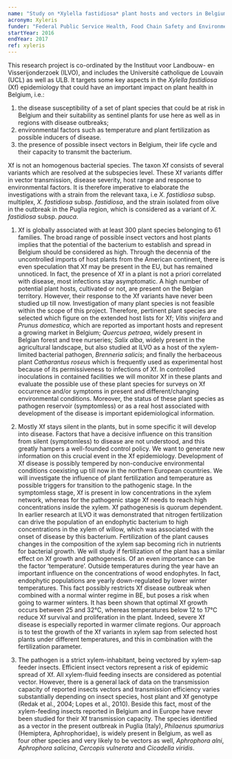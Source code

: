 ```yaml
---
name: "Study on *Xylella fastidiosa* plant hosts and vectors in Belgium and the influence of specific plant growth conditions on disease development"
acronym: Xyleris
funder: "Federal Public Service Health, Food Chain Safety and Environment"
startYear: 2016
endYear: 2017
ref: xyleris
---
```


This research project is co-ordinated by the Instituut voor Landbouw- en Visserijonderzoek (ILVO), and includes 
the Université catholique de Louvain (UCL) as well as ULB. It targets some key aspects in the *Xylella fastidiosa* (Xf)
epidemiology that could have an important impact on plant health in Belgium, i.e.:   
1.	the disease susceptibility of a set of plant species that could be at risk in Belgium and their 
suitability as sentinel plants for use here as well as in regions with disease outbreaks;
2.	environmental factors such as temperature and plant fertilization as possible inducers of disease.
3.	the presence of possible insect vectors in Belgium, their life cycle and their capacity to transmit the bacterium.

Xf is not an homogenous bacterial species. The taxon Xf consists of several variants which are resolved at the subspecies level. 
These Xf variants differ in vector transmission, disease severity, host range and response to environmental factors.  It is therefore 
imperative to elaborate the investigations with a strain from the relevant taxa, i.e *X. fastidiosa* subsp. multiplex, *X. fastidiosa* 
subsp. *fastidiosa*, and the strain isolated from olive in the outbreak in the Puglia region, which is considered as a variant of 
*X. fastidiosa* subsp. *pauca*.  

1.	Xf is globally associated with at least 300 plant species belonging to 61 families. The broad range of possible insect vectors and 
host plants implies that the potential of the bacterium to establish and spread in Belgium should be considered as high. Through the 
decennia of the uncontrolled imports of host plants from the American continent, there is even speculation that Xf may be present 
in the EU, but has remained unnoticed. In fact, the presence of Xf in a plant is not a priori correlated with disease, most infections 
stay asymptomatic. A high number of potential plant hosts, cultivated or not, are present on the Belgian territory. However, their 
response to the Xf variants have never been studied up till now. Investigation of many plant species is not feasible within the scope 
of this project. Therefore, pertinent plant species are selected which figure on the extended host lists for Xf;  *Vitis vinifera* 
and  *Prunus domestica*, which are reported as important hosts and represent a growing market in Belgium; *Quercus petraea*, 
widely present in Belgian forest and tree nurseries; *Salix alba*, widely present in the agricultural landscape, but also 
studied at ILVO as a host of the xylem-limited bacterial pathogen, *Brenneria salicis*; and finally the herbaceous plant *Catharantus 
roseus* which is frequently used as experimental host because of its permissiveness to infections of Xf. In controlled inoculations 
in contained facilities we will monitor Xf in these plants and evaluate the possible use of these plant species for surveys on Xf 
occurrence and/or symptoms in present and different/changing environmental conditions. Moreover, the status of these plant species 
as pathogen reservoir (symptomless) or as a real host associated with development of the disease is important epidemiological information.  

2.	Mostly Xf stays silent in the plants, but in some specific it will develop into disease. Factors that have a decisive influence on 
this transition from silent (symptomless) to disease are not understood, and this greatly hampers a well-founded control policy. 
We want to generate new information on this crucial event in the Xf epidemiology. Development of Xf disease is possibly tempered 
by non-conducive environmental conditions coexisting up till now in the northern European countries. We will investigate the influence 
of plant fertilization and temperature as possible triggers for transition to the pathogenic stage. In the symptomless stage, Xf is 
present in low concentrations in the xylem network, whereas for the pathogenic stage Xf needs to reach high concentrations inside the 
xylem. Xf pathogenesis is quorum dependent. In earlier research at ILVO it was demonstrated that nitrogen fertilization can drive the 
population of an endophytic bacterium to high concentrations in the xylem of willow, which was associated with the onset of disease by 
this bacterium. Fertilization of the plant causes changes in the composition of the xylem sap becoming rich in nutrients for bacterial 
growth. We will study if fertilization of the plant has a similar effect on Xf growth and pathogenesis. Of an even importance can be 
the factor ‘temperature’. Outside temperatures during the year have an important influence on the concentrations of wood endophytes. 
In fact, endophytic populations are yearly down-regulated by lower winter temperatures. This fact possibly restricts Xf disease outbreak 
when combined with a normal winter regime in BE, but poses a risk when going to warmer winters. It has been shown that optimal Xf growth 
occurs between 25 and 32°C, whereas temperatures below 12 to 17°C reduce Xf survival and proliferation in the plant. Indeed, severe 
Xf disease is especially reported in warmer climate regions. Our approach is to test the growth of the Xf variants in xylem sap from 
selected host plants under different temperatures, and this in combination with the fertilization parameter.  

3.	The pathogen is a strict xylem-inhabitant, being vectored by xylem-sap feeder insects. Efficient insect vectors represent a risk 
of epidemic spread of Xf. All xylem-fluid feeding insects are considered as potential vector. However, there is a general lack of data 
on the transmission capacity of reported insects vectors and transmission efficiency varies substantially depending on insect species, 
host plant and Xf genotype (Redak et al., 2004; Lopes et al., 2010). Beside this fact, most of the xylem-feeding insects reported in 
Belgium and in Europe have never been studied for their Xf transmission capacity. The species identified as a vector in the present 
outbreak in Puglia (Italy), *Philaenus spumarius* (Hemiptera, Aphrophoridae), is widely present in Belgium, as well as four other species
and very likely to be vectors as well, *Aphrophora alni*, *Aphrophora salicina*, *Cercopis vulnerata* and *Cicadella viridis*.

